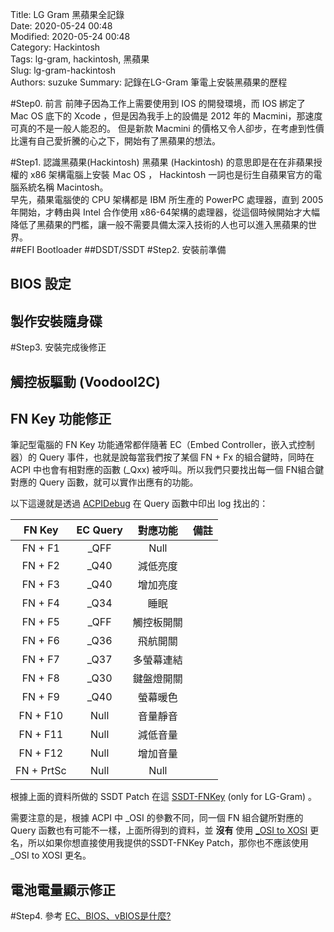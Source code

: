 Title: LG Gram 黑蘋果全記錄	
Date: 2020-05-24 00:48	
Modified: 2020-05-24 00:48	
Category: Hackintosh	
Tags: lg-gram, hackintosh, 黑蘋果	
Slug: lg-gram-hackintosh	
Authors: suzuke	
Summary: 記錄在LG-Gram 筆電上安裝黑蘋果的歷程

#Step0. 前言
前陣子因為工作上需要使用到 IOS 的開發環境，而 IOS 綁定了 Mac OS 底下的 Xcode ，但是因為我手上的設備是 2012 年的 Macmini，那速度可真的不是一般人能忍的。 但是新款 Macmini 的價格又令人卻步，在考慮到性價比還有自己愛折騰的心之下，開始有了黑蘋果的想法。

#Step1. 認識黑蘋果(Hackintosh)
黑蘋果 (Hackintosh) 的意思即是在在非蘋果授權的 x86 架構電腦上安裝 Ｍac OS ， Hackintosh 一詞也是衍生自蘋果官方的電腦系統名稱 Macintosh。	
早先，蘋果電腦使的 CPU 架構都是 IBM 所生產的 PowerPC 處理器，直到 2005 年開始，才轉由與 Intel 合作使用 x86-64架構的處理器，從這個時候開始才大幅降低了黑蘋果的門檻，讓一般不需要具備太深入技術的人也可以進入黑蘋果的世界。	
##EFI Bootloader
##DSDT/SSDT
#Step2. 安裝前準備
## BIOS 設定
## 製作安裝隨身碟 
#Step3. 安裝完成後修正
## 觸控板驅動 (VoodooI2C)
## FN Key 功能修正
筆記型電腦的 FN Key 功能通常都伴隨著 EC（Embed Controller，嵌入式控制器）的 Query 事件，也就是說每當我們按了某個 FN + Fx 的組合鍵時，同時在 ACPI 中也會有相對應的函數 (_Qxx) 被呼叫。所以我們只要找出每一個 FN組合鍵對應的 Query 函數，就可以實作出應有的功能。

以下這邊就是透過 [ACPIDebug](https://github.com/RehabMan/OS-X-ACPI-Debug) 在 Query 函數中印出 log 找出的：

| FN Key | EC Query | 對應功能 | 備註 |
|  :----: | :----:  | :----: | :----: |
| FN + F1 | _QFF | Null |
| FN + F2 | _Q40 | 減低亮度 |
| FN + F3 | _Q40 | 增加亮度 |
| FN + F4 | _Q34 | 睡眠 |
| FN + F5 | _QFF | 觸控板開關 |
| FN + F6 | _Q36 | 飛航開關 | 
| FN + F7 | _Q37 | 多螢幕連結 |
| FN + F8 | _Q30 | 鍵盤燈開關 |
| FN + F9 | _Q40 | 螢幕暖色 | 
| FN + F10 | Null | 音量靜音 | 
| FN + F11 | Null | 減低音量 | 
| FN + F12 | Null | 增加音量 |
| FN + PrtSc | Null | Null |  

根據上面的資料所做的 SSDT Patch 在這 [SSDT-FNKey](https://github.com/suzuke/LG-Gram-13z980-Opencore/blob/master/ACPI_Patch/SSDT-FNKey.dsl) (only for LG-Gram) 。

需要注意的是，根據 ACPI 中 _OSI 的參數不同，同一個 FN 組合鍵所對應的 Query 函數也有可能不一樣，上面所得到的資料，並 **沒有** 使用 [_OSI to XOSI](https://github.com/RehabMan/OS-X-USB-Inject-All/blob/master/SSDT-XOSI.dsl) 更名，所以如果你想直接使用我提供的SSDT-FNKey Patch，那你也不應該使用 \_OSI to XOSI 更名。

## 電池電量顯示修正

#Step4. 參考
[EC、BIOS、vBIOS是什麼?](https://www.cjscope.com.tw/cht/faq_detail.php?serial=45)
